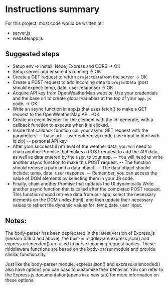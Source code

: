 # Instructions summary

For this project, most code would be written at:

- server.js
- website/app.js

## Suggested steps

- Setup env -> install: Node, Express and CORS -> OK
- Setup server and ensure it's running -> OK
- Create a GET request to return `projectData`from the server -> OK
- Create a POST request to add incoming data to `projectData` (post should expect: temp, date, user response) -> OK
- Acquire API key from OpenWeatherMap website. Use your credentials and the base url to create global variables at the top of your `app.js` code. -> OK
- Write an async function in app.js that uses fetch() to make a GET request to the OpenWeatherMap API. -OK
- Create an event listener for the element with the id: generate, with a callback function to execute when it is clicked.
- Inside that callback function call your async GET request with the parameters:
  -- base url
  -- user entered zip code (see input in html with id zip)
  -- personal API key
- After your successful retrieval of the weather data, you will need to chain another Promise that makes a POST request to add the API data, as well as data entered by the user, to your app.
  -- You will need to write another async function to make this POST request.
  -- The function should receive a path and a data object.
  -- The data object should include: temp, date, user response.
  -- Remember, you can access the value of DOM elements by selecting them in your JS code.
- Finally, chain another Promise that updates the UI dynamically Write another async function that is called after the completed POST request. This function should retrieve data from our app, select the necessary elements on the DOM (index.html), and then update their necessary values to reflect the dynamic values for: temp,date, user input.

## Notes:

The body-parser has been deprecated in the latest version of Express.js (version 4.16.0 and above), the built-in middleware express.json() and express.urlencoded() are used to parse incoming request bodies. These middleware functions are based on the body-parser module and provide similar functionality.

Just like the body-parser module, express.json() and express.urlencoded() also have options you can pass to customize their behavior. You can refer to the Express.js documentation(opens in a new tab) for more information on these options.
